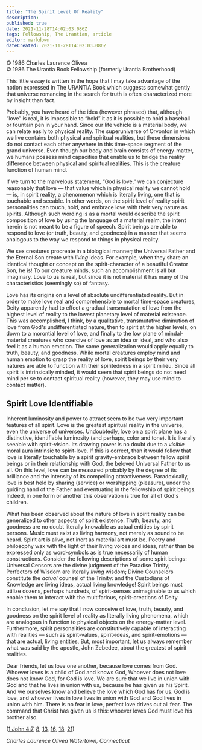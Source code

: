 ```yaml
---
title: "The Spirit Level Of Reality"
description: 
published: true
date: 2021-11-28T14:02:03.086Z
tags: Fellowship, The Urantian, article
editor: markdown
dateCreated: 2021-11-28T14:02:03.086Z
---
```


<p class="v-card v-sheet theme--light grey lighten-3 px-2">© 1986 Charles Laurence Olivea<br>© 1986 The Urantia Book Fellowship (formerly Urantia Brotherhood)</p>

This little essay is written in the hope that I may take advantage of the notion expressed in The URANTIA Book which suggests somewhat gently that universe romancing in the search for truth is often characterized more by insight than fact.

Probably, you have heard of the idea (however phrased) that, although “love” is real, it is impossible to “hold” it as it is possible to hold a baseball or fountain pen in your hand. Since our life vehicle is a material body, we can relate easily to physical reality. The superuniverse of Orvonton in which we live contains both physical and spiritual realities, but these dimensions do not contact each other anywhere in this time-space segment of the grand universe. Even though our body and brain consists of energy-matter, we humans possess mind capacities that enable us to bridge the reality difference between physical and spiritual realities. This is the creature function of human mind.

If we turn to the marvelous statement, “God is love,” we can conjecture reasonably that love — that value which in physical reality we cannot hold — is, in spirit reality, a phenomenon which is literally living, one that is touchable and seeable. In other words, on the spirit level of reality spirit personalities can touch, hold, and embrace love with their very nature as spirits. Although such wording is as a mortal would describe the spirit composition of love by using the language of a material realm, the intent herein is not meant to be a figure of speech. Spirit beings are able to respond to love (or truth, beauty, and goodness) in a manner that seems analogous to the way we respond to things in physical reality.

We sex creatures procreate in a biological manner; the Universal Father and the Eternal Son create with _living_ ideas. For example, when they share an identical thought or concept on the spirit-character of a beautiful Creator Son, he is! To our creature minds, such an accomplishment is all but imaginary. Love to us is real, but since it is not material it has many of the characteristics (seemingly so) of fantasy.

Love has its origins on a level of absolute undifferentiated reality. But in order to make love real and comprehensible to mortal time-space creatures, Deity apparently had to effect a gradual transmutation of love from the highest level of reality to the lowest planetary level of material existence. This was accomplished, I think, by a qualitative, transmutative diminution of love from God's undifferentiated nature, then to spirit at the higher levels, on down to a morontial level of love, and finally to the low plane of mindal-material creatures who coercive of love as an idea or ideal, and who also feel it as a human emotion. The same generalization would apply equally to truth, beauty, and goodness. While mortal creatures employ mind and human emotion to grasp the reality of love, spirit beings by their very natures are able to function with their spiritedness in a spirit milieu. Since all spirit is intrinsically minded, it would seem that spirit beings do not need mind per se to contact spiritual reality (however, they may use mind to contact matter).

## Spirit Love Identifiable

Inherent luminosity and power to attract seem to be two very important features of all spirit. Love is the greatest spiritual reality in the universe, even the universe of universes. Undoubtedly, love on a spirit plane has a distinctive, identifiable luminosity (and perhaps, color and tone). It is literally seeable with spirit-vision. Its drawing power is no doubt due to a _visible_ moral aura intrinsic to spirit-love. If this is correct, than it would follow that love is literally touchable by a spirit gravity-embrace between fellow spirit beings or in their relationship with God, the beloved Universal Father to us all. On this level, love can be measured probably by the degree of its brilliance and the intensity of its compelling attractiveness. Paradoxically, love is best held by sharing (service) or worshipping (pleasure), under the guiding hand of the Father and eventuating in the fellowship of spirit beings. Indeed, in one form or another this observation is true for all of God's children.

What has been observed about the nature of love in spirit reality can be generalized to other aspects of spirit existence. Truth, beauty, and goodness are no doubt literally knowable as actual entities by spirit persons. Music must exist as living harmony, not merely as sound to be heard. Spirit art is alive, not inert as material art must be. Poetry and philosophy wax with the light of their living voices and ideas, rather than be expressed only as word-symbols as is true necessarily of human constructions. Consider the following descriptions of some spirit beings: Universal Censors are the divine judgment of the Paradise Trinity; Perfectors of Wisdom are literally _living_ wisdom; Divine Counselors constitute the _actual_ counsel of the Trinity: and the Custodians of Knowledge are living ideas, actual living knowledge! Spirit beings must utilize dozens, perhaps hundreds, of spirit-senses unimaginable to us which enable them to interact with the multifarious, spirit-creations of Deity.

In conclusion, let me say that I now conceive of love, truth, beauty, and goodness on the spirit level of reality as literally living phenomena, which are analogous in function to physical objects on the energy-matter level. Furthermore, spirit personalities are constitutively capable of interacting with realities — such as spirit-values, spirit-ideas, and spirit-emotions — that are actual, living entities, But, most important, let us always remember what was said by the apostle, John Zebedee, about the greatest of spirit realities.

Dear friends, let us love one another, because love comes from God. Whoever loves is a child of God and knows God, Whoever does not love does not know God, for God is love. We are sure that we live in union with God and that he lives in union with us, because he has given us his Spirit. And we ourselves know and believe the love which God has for us. God is love, and whoever lives in love lives in union with God and God lives in union with him. There is no fear in love, perfect love drives out all fear. The command that Christ has given us is this: whoever loves God must love his brother also.

([1 John 4:7](/en/Bible/1_John/4#v7), [8](/en/Bible/1_John/8), [13](/en/Bible/1_John/13), [16](/en/Bible/1_John/16), [18](/en/Bible/1_John/18), [21](/en/Bible/1_John/21))

_Charles Laurence Olivea_
_Watertown, Connecticut_